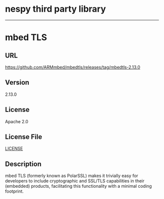 # nespy third party library

---
# mbed TLS

## URL

https://github.com/ARMmbed/mbedtls/releases/tag/mbedtls-2.13.0

## Version

2.13.0

## License

Apache 2.0

## License File

[LICENSE](repo/LICENSE)

## Description

mbed TLS (formerly known as PolarSSL) makes it trivially easy for
developers to include cryptographic and SSL/TLS capabilities in their
(embedded) products, facilitating this functionality with a minimal
coding footprint.
